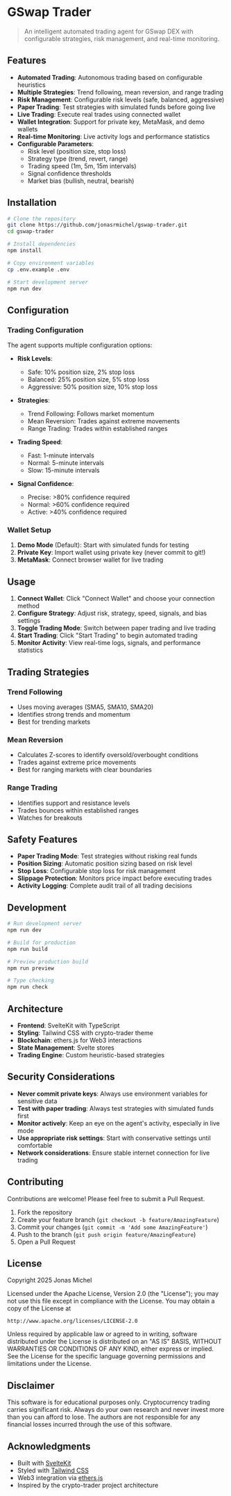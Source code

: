 # GSwap Trader

> An intelligent automated trading agent for GSwap DEX with configurable strategies, risk management, and real-time monitoring.

## Features

- **Automated Trading**: Autonomous trading based on configurable heuristics
- **Multiple Strategies**: Trend following, mean reversion, and range trading
- **Risk Management**: Configurable risk levels (safe, balanced, aggressive)
- **Paper Trading**: Test strategies with simulated funds before going live
- **Live Trading**: Execute real trades using connected wallet
- **Wallet Integration**: Support for private key, MetaMask, and demo wallets
- **Real-time Monitoring**: Live activity logs and performance statistics
- **Configurable Parameters**:
  - Risk level (position size, stop loss)
  - Strategy type (trend, revert, range)
  - Trading speed (1m, 5m, 15m intervals)
  - Signal confidence thresholds
  - Market bias (bullish, neutral, bearish)

## Installation

```bash
# Clone the repository
git clone https://github.com/jonasrmichel/gswap-trader.git
cd gswap-trader

# Install dependencies
npm install

# Copy environment variables
cp .env.example .env

# Start development server
npm run dev
```

## Configuration

### Trading Configuration

The agent supports multiple configuration options:

- **Risk Levels**:
  - Safe: 10% position size, 2% stop loss
  - Balanced: 25% position size, 5% stop loss
  - Aggressive: 50% position size, 10% stop loss

- **Strategies**:
  - Trend Following: Follows market momentum
  - Mean Reversion: Trades against extreme movements
  - Range Trading: Trades within established ranges

- **Trading Speed**:
  - Fast: 1-minute intervals
  - Normal: 5-minute intervals
  - Slow: 15-minute intervals

- **Signal Confidence**:
  - Precise: >80% confidence required
  - Normal: >60% confidence required
  - Active: >40% confidence required

### Wallet Setup

1. **Demo Mode** (Default): Start with simulated funds for testing
2. **Private Key**: Import wallet using private key (never commit to git!)
3. **MetaMask**: Connect browser wallet for live trading

## Usage

1. **Connect Wallet**: Click "Connect Wallet" and choose your connection method
2. **Configure Strategy**: Adjust risk, strategy, speed, signals, and bias settings
3. **Toggle Trading Mode**: Switch between paper trading and live trading
4. **Start Trading**: Click "Start Trading" to begin automated trading
5. **Monitor Activity**: View real-time logs, signals, and performance statistics

## Trading Strategies

### Trend Following
- Uses moving averages (SMA5, SMA10, SMA20)
- Identifies strong trends and momentum
- Best for trending markets

### Mean Reversion
- Calculates Z-scores to identify oversold/overbought conditions
- Trades against extreme price movements
- Best for ranging markets with clear boundaries

### Range Trading
- Identifies support and resistance levels
- Trades bounces within established ranges
- Watches for breakouts

## Safety Features

- **Paper Trading Mode**: Test strategies without risking real funds
- **Position Sizing**: Automatic position sizing based on risk level
- **Stop Loss**: Configurable stop loss for risk management
- **Slippage Protection**: Monitors price impact before executing trades
- **Activity Logging**: Complete audit trail of all trading decisions

## Development

```bash
# Run development server
npm run dev

# Build for production
npm run build

# Preview production build
npm run preview

# Type checking
npm run check
```

## Architecture

- **Frontend**: SvelteKit with TypeScript
- **Styling**: Tailwind CSS with crypto-trader theme
- **Blockchain**: ethers.js for Web3 interactions
- **State Management**: Svelte stores
- **Trading Engine**: Custom heuristic-based strategies

## Security Considerations

- **Never commit private keys**: Always use environment variables for sensitive data
- **Test with paper trading**: Always test strategies with simulated funds first
- **Monitor actively**: Keep an eye on the agent's activity, especially in live mode
- **Use appropriate risk settings**: Start with conservative settings until comfortable
- **Network considerations**: Ensure stable internet connection for live trading

## Contributing

Contributions are welcome! Please feel free to submit a Pull Request.

1. Fork the repository
2. Create your feature branch (`git checkout -b feature/AmazingFeature`)
3. Commit your changes (`git commit -m 'Add some AmazingFeature'`)
4. Push to the branch (`git push origin feature/AmazingFeature`)
5. Open a Pull Request

## License

Copyright 2025 Jonas Michel

Licensed under the Apache License, Version 2.0 (the "License");
you may not use this file except in compliance with the License.
You may obtain a copy of the License at

    http://www.apache.org/licenses/LICENSE-2.0

Unless required by applicable law or agreed to in writing, software
distributed under the License is distributed on an "AS IS" BASIS,
WITHOUT WARRANTIES OR CONDITIONS OF ANY KIND, either express or implied.
See the License for the specific language governing permissions and
limitations under the License.

## Disclaimer

This software is for educational purposes only. Cryptocurrency trading carries significant risk. Always do your own research and never invest more than you can afford to lose. The authors are not responsible for any financial losses incurred through the use of this software.

## Acknowledgments

- Built with [SvelteKit](https://kit.svelte.dev/)
- Styled with [Tailwind CSS](https://tailwindcss.com/)
- Web3 integration via [ethers.js](https://docs.ethers.io/)
- Inspired by the crypto-trader project architecture